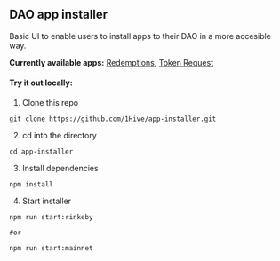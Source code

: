 ## DAO app installer

Basic UI to enable users to install apps to their DAO in a more accesible way.

**Currently available apps:** [Redemptions](https://github.com/1Hive/redemptions-app), [Token Request](https://github.com/1Hive/token-request-app)

#### Try it out locally: 

1. Clone this repo
```
git clone https://github.com/1Hive/app-installer.git 
```

2. cd into the directory
```
cd app-installer
```

3. Install dependencies
```
npm install
```

4. Start installer 
```
npm run start:rinkeby

#or

npm run start:mainnet
```
